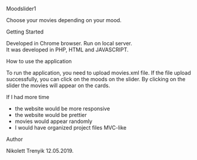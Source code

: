 Moodslider1

Choose your movies depending on your mood.

Getting Started

Developed in Chrome browser.
Run on local server.  
It was developed in PHP, HTML and JAVASCRIPT. 

How to use the application

To run the application, you need to upload movies.xml file. If the file upload successfully, you can click on the moods on the slider. By clicking on the slider the movies will appear on the cards.

If I had more time

- the website would be more responsive
- the website would be prettier
- movies would appear randomly
- I would have organized project files MVC-like

Author

Nikolett Trenyik
12.05.2019.

